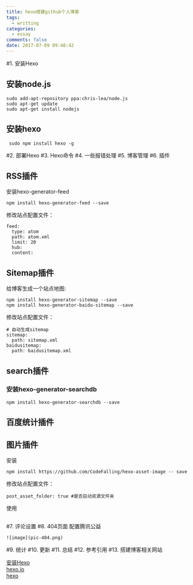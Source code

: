 ```yaml
---
title: hexo搭建github个人博客
tags:
  - writting
categories:
  - essay
comments: false
date: 2017-07-09 09:48:42
---
```



#1. 安装Hexo

## 安装node.js

```
sudo add-apt-repository ppa:chris-lea/node.js
sudo apt-get update
sudo apt-get install nodejs
```

##  安装hexo
```
 sudo npm install hexo -g
```

#2. 部署Hexo
#3. Hexo命令
#4. 一些报错处理
#5. 博客管理
#6. 插件
## RSS插件
安装hexo-generator-feed

```
npm install hexo-generator-feed --save
```
修改站点配置文件：

```
feed:
  type: atom
  path: atom.xml
  limit: 20
  hub:
  content:
```

## Sitemap插件
给博客生成一个站点地图:

```
npm install hexo-generator-sitemap --save
npm install hexo-generator-baidu-sitemap --save
```

修改站点配置文件：

```
# 自动生成sitemap
sitemap:
  path: sitemap.xml
baidusitemap:
  path: baidusitemap.xml
```


## search插件
### 安装hexo-generator-searchdb
```
npm install hexo-generator-searchdb --save
```

## 百度统计插件
## 图片插件
安装

```
npm install https://github.com/CodeFalling/hexo-asset-image -- save
```
修改站点配置文件：

```
post_asset_folder: true #是否启动资源文件夹
```

使用
```

```



#7. 评论设置
#8. 404页面
配置腾讯公益

```
![image](pic-404.png)
```

#9. 统计
#10. 更新
#11. 总结
#12. 参考引用
#13. 搭建博客相关网站


[安装Hexo](http://www.jianshu.com/p/35e197cb1273)  
[hexo.io](https://hexo.io/)  
[hexo](http://blog.sina.com.cn/s/blog_617ccc0c0101h84p.html)